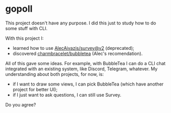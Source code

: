 # gopoll

This project doesn't have any purpose. I did this just to study how to do some stuff with CLI.

With this project I:

- learned how to use [AlecAivazis/survey@v2](https://github.com/AlecAivazis/survey/v2) (deprecated);
- discovered [charmbracelet/bubbletea](https://github.com/charmbracelet/bubbletea/) (Alec's recomendation).

All of this gave some ideas. For example, with BubbleTea I can do a CLI chat integrated with an existing system, like Discord, Telegram, whatever. My understanding about both projects, for now, is:

- if I want to draw some views, I can pick BubbleTea (which have another project for better UI);
- if I just want to ask questions, I can still use Survey.

Do you agree?